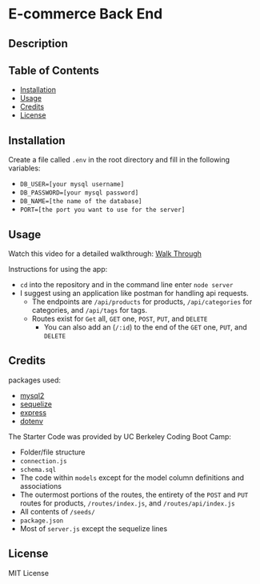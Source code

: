 # E-commerce Back End 

## Description

## Table of Contents

- [Installation](#installation)
- [Usage](#usage)
- [Credits](#credits)
- [License](#license)

## Installation

Create a file called `.env` in the root directory and fill in the following variables:
- `DB_USER=[your mysql username]`
- `DB_PASSWORD=[your mysql password]`
- `DB_NAME=[the name of the database]`
- `PORT=[the port you want to use for the server]`

## Usage

Watch this video for a detailed walkthrough:
[Walk Through](https://drive.google.com/file/d/108cMazW0RWq1OmAtvyZowSdJy_uQ1dym/view)

Instructions for using the app:
- `cd` into the repository and in the command line enter `node server`
- I suggest using an application like postman for handling api requests.
    - The endpoints are `/api/products` for products, `/api/categories` for categories, and `/api/tags` for tags.
    - Routes exist for `Get` all, `GET` one, `POST`, `PUT`, and `DELETE`
        - You can also add an (`/:id`) to the end of the `GET` one, `PUT`, and `DELETE`
## Credits

packages used:
- [mysql2](https://www.npmjs.com/package/mysql2)
- [sequelize](https://www.npmjs.com/package/sequelize)
- [express](https://www.npmjs.com/package/express)
- [dotenv](https://www.npmjs.com/package/dotenv)

The Starter Code was provided by UC Berkeley Coding Boot Camp:
- Folder/file structure
- `connection.js`
- `schema.sql`
- The code within `models` except for the model column definitions and associations
- The outermost portions of the routes, the entirety of the `POST` and `PUT` routes for products, `/routes/index.js`, and `/routes/api/index.js`
- All contents of `/seeds/`
- `package.json`
- Most of `server.js` except the sequelize lines
## License 

MIT License